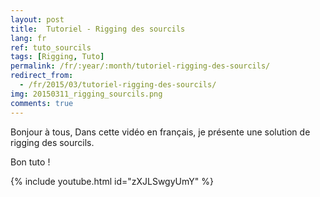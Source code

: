 ```yaml
---
layout: post
title:  Tutoriel - Rigging des sourcils
lang: fr
ref: tuto_sourcils
tags: [Rigging, Tuto]
permalink: /fr/:year/:month/tutoriel-rigging-des-sourcils/
redirect_from:
  - /fr/2015/03/tutoriel-rigging-des-sourcils/
img: 20150311_rigging_sourcils.png
comments: true
---
```


Bonjour à tous,
Dans cette vidéo en français, je présente une solution de rigging des sourcils.

Bon tuto !

{% include youtube.html id="zXJLSwgyUmY" %}
